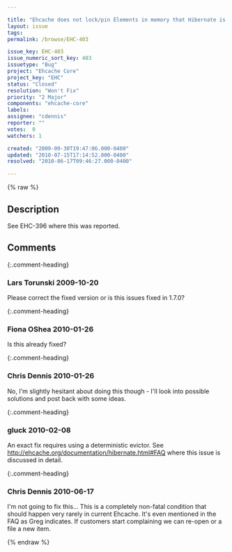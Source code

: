 ```yaml
---

title: "Ehcache does not lock/pin Elements in memory that Hibernate is locking"
layout: issue
tags: 
permalink: /browse/EHC-403

issue_key: EHC-403
issue_numeric_sort_key: 403
issuetype: "Bug"
project: "Ehcache Core"
project_key: "EHC"
status: "Closed"
resolution: "Won't Fix"
priority: "2 Major"
components: "ehcache-core"
labels: 
assignee: "cdennis"
reporter: ""
votes:  0
watchers: 1

created: "2009-09-30T19:47:06.000-0400"
updated: "2010-07-15T17:14:52.000-0400"
resolved: "2010-06-17T09:46:27.000-0400"

---
```




{% raw %}



## Description

<div markdown="1" class="description">

See EHC-396 where this was reported.

</div>

## Comments


{:.comment-heading}
### **Lars Torunski** <span class="date">2009-10-20</span>

<div markdown="1" class="comment">

Please correct the fixed version or is this issues fixed in 1.7.0?

</div>


{:.comment-heading}
### **Fiona OShea** <span class="date">2010-01-26</span>

<div markdown="1" class="comment">

Is this already fixed?

</div>


{:.comment-heading}
### **Chris Dennis** <span class="date">2010-01-26</span>

<div markdown="1" class="comment">

No, I'm slightly hesitant about doing this though - I'll look into possible solutions and post back with some ideas.

</div>


{:.comment-heading}
### **gluck** <span class="date">2010-02-08</span>

<div markdown="1" class="comment">

An exact fix requires using a deterministic evictor. See http://ehcache.org/documentation/hibernate.html#FAQ where this issue is discussed in detail.

</div>


{:.comment-heading}
### **Chris Dennis** <span class="date">2010-06-17</span>

<div markdown="1" class="comment">

I'm not going to fix this... This is a completely non-fatal condition that should happen very rarely in current Ehcache.  It's even mentioned in the FAQ as Greg indicates.  If customers start complaining we can re-open or a file a new item.

</div>



{% endraw %}
